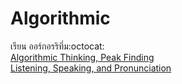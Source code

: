 # Algorithmic
เรียน ออร์กอรริทึ่ม:octocat:<br>
[Algorithmic Thinking, Peak Finding](https://www.youtube.com/watch?v=HtSuA80QTyo&t=1196s)<br>
[Listening, Speaking, and Pronunciation](https://www.youtube.com/watch?v=zvu9SoCyDec&list=RDCMUCEBb1b_L6zDS3xTUrIALZOw&index=5)<br>
